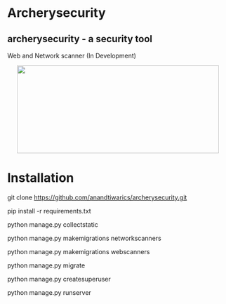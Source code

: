 Archerysecurity
=================

## archerysecurity - a security tool
Web and Network scanner (In Development)

<p align="center">
  <img width="460" height="200" src="https://raw.githubusercontent.com/anandtiwarics/archerysecurity/master/archerysecurity/static/photo.png">
</p>

# Installation
git clone https://github.com/anandtiwarics/archerysecurity.git

pip install -r requirements.txt

python manage.py collectstatic

python manage.py makemigrations networkscanners

python manage.py makemigrations webscanners

python manage.py migrate

python manage.py createsuperuser

python manage.py runserver